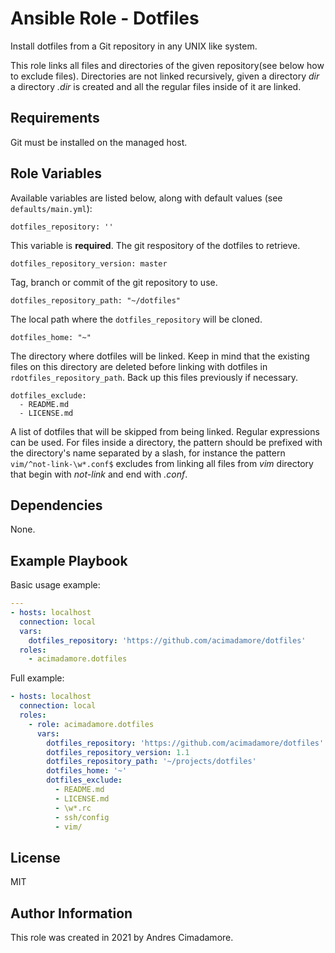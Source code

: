 Ansible Role - Dotfiles
========================

Install dotfiles from a Git repository in any UNIX like system.

This role links all files and directories of the given repository(see below how to exclude files). Directories are not linked recursively, given a directory _dir_ a directory _.dir_ is created and all the regular files inside of it are linked.

Requirements
------------

Git must be installed on the managed host.

Role Variables
--------------

Available variables are listed below, along with default values (see `defaults/main.yml`):

    dotfiles_repository: ''

This variable is **required**. The git respository of the dotfiles to retrieve.

    dotfiles_repository_version: master

Tag, branch or commit of the git repository to use.

    dotfiles_repository_path: "~/dotfiles"

The local path where the `dotfiles_repository` will be cloned.

    dotfiles_home: "~"

The directory where dotfiles will be linked. Keep in mind that the existing files on this directory are deleted before linking with dotfiles in `rdotfiles_repository_path`. Back up this files previously if necessary.

    dotfiles_exclude:
      - README.md
      - LICENSE.md

A list of dotfiles that will be skipped from being linked. Regular expressions can be used. For files inside a directory, the pattern should be prefixed with the directory's name separated by a slash, for instance the pattern `vim/^not-link-\w*.conf$` excludes from linking all files from _vim_ directory that begin with _not-link_ and end with _.conf_.


Dependencies
------------

None.

Example Playbook
----------------

Basic usage example:

```yaml
---
- hosts: localhost
  connection: local
  vars:
    dotfiles_repository: 'https://github.com/acimadamore/dotfiles'
  roles:
    - acimadamore.dotfiles
```

Full example:

```yaml
- hosts: localhost
  connection: local
  roles:
    - role: acimadamore.dotfiles
      vars:
        dotfiles_repository: 'https://github.com/acimadamore/dotfiles'
        dotfiles_repository_version: 1.1
        dotfiles_repository_path: '~/projects/dotfiles'
        dotfiles_home: '~'
        dotfiles_exclude:
          - README.md
          - LICENSE.md
          - \w*.rc
          - ssh/config
          - vim/
```

License
-------

MIT

Author Information
------------------

This role was created in 2021 by Andres Cimadamore.
